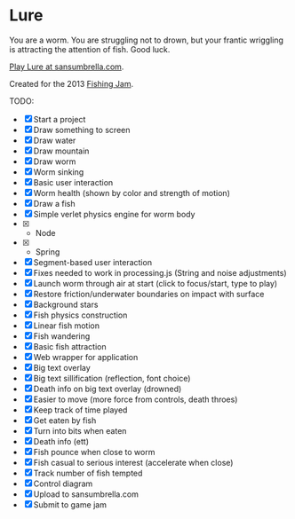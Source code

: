 # Lure

You are a worm. You are struggling not to drown, but your frantic wriggling is attracting the attention of fish. Good luck.

[Play Lure at sansumbrella.com](http://sansumbrella.com/things/lure/).

Created for the 2013 [Fishing Jam](http://jam.legendaryfisher.com/forum/viewtopic.php?f=3&t=70).

TODO:
- [x] Start a project
- [x] Draw something to screen
- [x] Draw water
- [x] Draw mountain
- [x] Draw worm
- [x] Worm sinking
- [x] Basic user interaction
- [x] Worm health (shown by color and strength of motion)
- [x] Draw a fish
- [x] Simple verlet physics engine for worm body
- [x] - Node
- [x] - Spring
- [x] Segment-based user interaction
- [x] Fixes needed to work in processing.js (String and noise adjustments)
- [x] Launch worm through air at start (click to focus/start, type to play)
- [x] Restore friction/underwater boundaries on impact with surface
- [x] Background stars
- [x] Fish physics construction
- [x] Linear fish motion
- [x] Fish wandering
- [x] Basic fish attraction
- [x] Web wrapper for application
- [x] Big text overlay
- [x] Big text sillification (reflection, font choice)
- [x] Death info on big text overlay (drowned)
- [x] Easier to move (more force from controls, death throes)
- [x] Keep track of time played
- [x] Get eaten by fish
- [x] Turn into bits when eaten
- [x] Death info (ett)
- [x] Fish pounce when close to worm
- [x] Fish casual to serious interest (accelerate when close)
- [x] Track number of fish tempted
- [x] Control diagram
- [x] Upload to sansumbrella.com
- [x] Submit to game jam
